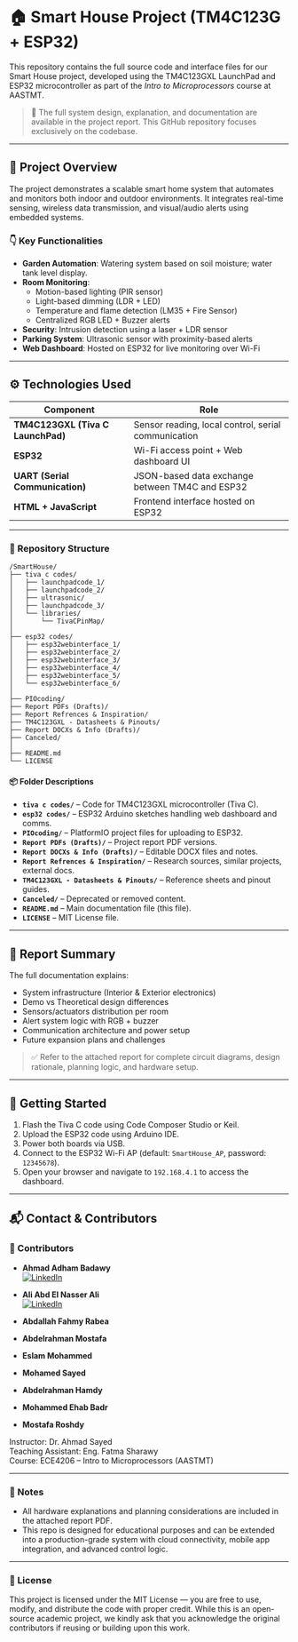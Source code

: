# 🏠 Smart House Project (TM4C123G + ESP32)

This repository contains the full source code and interface files for our Smart House project, developed using the TM4C123GXL LaunchPad and ESP32 microcontroller as part of the *Intro to Microprocessors* course at AASTMT.

> 📄 The full system design, explanation, and documentation are available in the project report. This GitHub repository focuses exclusively on the codebase.

---

## 📘 Project Overview

The project demonstrates a scalable smart home system that automates and monitors both indoor and outdoor environments. It integrates real-time sensing, wireless data transmission, and visual/audio alerts using embedded systems.

### 👇 Key Functionalities
- **Garden Automation**: Watering system based on soil moisture; water tank level display.
- **Room Monitoring**:
  - Motion-based lighting (PIR sensor)
  - Light-based dimming (LDR + LED)
  - Temperature and flame detection (LM35 + Fire Sensor)
  - Centralized RGB LED + Buzzer alerts
- **Security**: Intrusion detection using a laser + LDR sensor
- **Parking System**: Ultrasonic sensor with proximity-based alerts
- **Web Dashboard**: Hosted on ESP32 for live monitoring over Wi-Fi

---

## ⚙️ Technologies Used

| Component | Role |
|----------|------|
| **TM4C123GXL (Tiva C LaunchPad)** | Sensor reading, local control, serial communication |
| **ESP32** | Wi-Fi access point + Web dashboard UI |
| **UART (Serial Communication)** | JSON-based data exchange between TM4C and ESP32 |
| **HTML + JavaScript** | Frontend interface hosted on ESP32 |

---
### 📁 Repository Structure

```plaintext
/SmartHouse/
├── tiva c codes/
│   ├── launchpadcode_1/
│   ├── launchpadcode_2/
│   ├── ultrasonic/
│   ├── launchpadcode_3/
│   └── libraries/
│       └── TivaCPinMap/
│
├── esp32 codes/
│   ├── esp32webinterface_1/
│   ├── esp32webinterface_2/
│   ├── esp32webinterface_3/
│   ├── esp32webinterface_4/
│   ├── esp32webinterface_5/
│   └── esp32webinterface_6/
│
├── PIOcoding/
├── Report PDFs (Drafts)/
├── Report Refrences & Inspiration/
├── TM4C123GXL - Datasheets & Pinouts/
├── Report DOCXs & Info (Drafts)/
├── Canceled/
│
├── README.md
└── LICENSE
```
#### 📦 Folder Descriptions

- **`tiva c codes/`** – Code for TM4C123GXL microcontroller (Tiva C).
- **`esp32 codes/`** – ESP32 Arduino sketches handling web dashboard and comms.
- **`PIOcoding/`** – PlatformIO project files for uploading to ESP32.
- **`Report PDFs (Drafts)/`** – Project report PDF versions.
- **`Report DOCXs & Info (Drafts)/`** – Editable DOCX files and notes.
- **`Report Refrences & Inspiration/`** – Research sources, similar projects, external docs.
- **`TM4C123GXL - Datasheets & Pinouts/`** – Reference sheets and pinout guides.
- **`Canceled/`** – Deprecated or removed content.
- **`README.md`** – Main documentation file (this file).
- **`LICENSE`** – MIT License file.
---

## 📝 Report Summary

The full documentation explains:

- System infrastructure (Interior & Exterior electronics)
- Demo vs Theoretical design differences
- Sensors/actuators distribution per room
- Alert system logic with RGB + buzzer
- Communication architecture and power setup
- Future expansion plans and challenges

> ✅ Refer to the attached report for complete circuit diagrams, design rationale, planning logic, and hardware setup.

---

## 🚀 Getting Started

1. Flash the Tiva C code using Code Composer Studio or Keil.
2. Upload the ESP32 code using Arduino IDE.
3. Power both boards via USB.
4. Connect to the ESP32 Wi-Fi AP (default: `SmartHouse_AP`, password: `12345678`).
5. Open your browser and navigate to `192.168.4.1` to access the dashboard.

---

## 📬 Contact & Contributors

### 👥 Contributors

- **Ahmad Adham Badawy**  
  [![LinkedIn](https://img.shields.io/badge/LinkedIn-Profile-blue?logo=linkedin)](https://www.linkedin.com/in/ahmad-adham-badawy/)

- **Ali Abd El Nasser Ali**  
  [![LinkedIn](https://img.shields.io/badge/LinkedIn-Profile-blue?logo=linkedin)](https://www.linkedin.com/in/ali-abd-el-nasser-ali-970236363/)

- **Abdallah Fahmy Rabea**

- **Abdelrahman Mostafa**

- **Eslam Mohammed**

- **Mohamed Sayed**

- **Abdelrahman Hamdy**

- **Mohammed Ehab Badr**

- **Mostafa Roshdy**


Instructor: Dr. Ahmad Sayed  
Teaching Assistant: Eng. Fatma Sharawy  
Course: ECE4206 – Intro to Microprocessors (AASTMT)

---

### 📌 Notes

- All hardware explanations and planning considerations are included in the attached report PDF.
- This repo is designed for educational purposes and can be extended into a production-grade system with cloud connectivity, mobile app integration, and advanced control logic.

---
### 📄 License

This project is licensed under the MIT License — you are free to use, modify, and distribute the code with proper credit. While this is an open-source academic project, we kindly ask that you acknowledge the original contributors if reusing or building upon this work.

